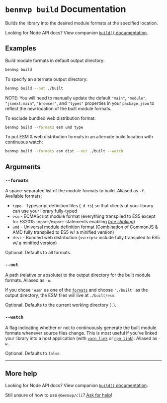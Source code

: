 # `benmvp build` Documentation

Builds the library into the desired module formats at the specified location.

Looking for Node API docs? View companion [`build()` documentation](../api/build.md).

## Examples

Build module formats in default output directory:

```sh
benmvp build
```

To specify an alternate output directory:

```sh
benmvp build --out ./built
```

NOTE: You will need to manually update the default `"main"`, `"module"`, `"jsnext:main"`, `"browser"`, and `"types"` properties in your `package.json` to reflect the new location of the built module formats.

To exclude bundled web distribution format:

```sh
benmvp build --formats esm umd type
```

To put ESM & web distribution formats in an alternate build location with continuous watch:

```sh
benmvp build --formats esm dist --out ./built --watch
```

## Arguments

### `--formats`

A space-separated list of the module formats to build. Aliased as `-f`. Available formats:

- `type` - Typescript definition files (`.d.ts`) so that clients of your library can use your library fully-typed
- `esm` - ECMAScript module format (everything transpiled to ES5 except for ES2015 `import`/`export` statements enabling [_tree shaking_](https://webpack.js.org/guides/tree-shaking/))
- `umd` - Universal module definition format (Combination of CommonJS & AMD fully transpiled to ES5 w/ a minified version)
- `dist` - Bundled web distribution (`<script>` include fully transpiled to ES5 w/ a minified version)

Optional. Defaults to all formats.

### `--out`

A path (relative or absolute) to the output directory for the built module formats. Aliased as `-o`.

If you chose `'esm'` as one of the [`formats`](#formats) and choose `'./built'` as the output directory, the ESM files will live at `./built/esm`.

Optional. Defaults to the current working directory (`.`).

### `--watch`

A flag indicating whether or not to continuously generate the built module formats whenever source files change. This is most useful if you've linked your library into a host application (with [`yarn link`](https://yarnpkg.com/lang/en/docs/cli/link/) or [`npm link`](https://docs.npmjs.com/cli/link)). Aliased as `-w`.

Optional. Defaults to `false`.

---

## More help

Looking for Node API docs? View companion [`build()` documentation](../api/build.md).

Still unsure of how to use `@benmvp/cli`? [Ask for help](https://github.com/benmvp/benmvp-cli/issues)!
